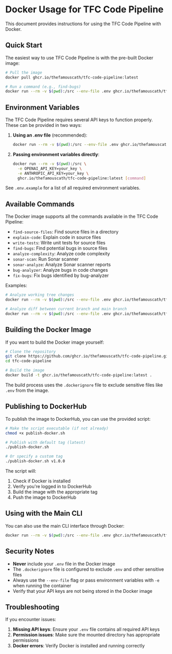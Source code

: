 # Docker Usage for TFC Code Pipeline

This document provides instructions for using the TFC Code Pipeline with Docker.

## Quick Start

The easiest way to use TFC Code Pipeline is with the pre-built Docker image:

```bash
# Pull the image
docker pull ghcr.io/thefamouscath/tfc-code-pipeline:latest

# Run a command (e.g., find-bugs)
docker run --rm -v $(pwd):/src --env-file .env ghcr.io/thefamouscath/tfc-code-pipeline:latest find-bugs-and-report --directory /src
```

## Environment Variables

The TFC Code Pipeline requires several API keys to function properly. These can be provided in two ways:

1. **Using an .env file** (recommended):
   ```bash
   docker run --rm -v $(pwd):/src --env-file .env ghcr.io/thefamouscath/tfc-code-pipeline:latest [command]
   ```

2. **Passing environment variables directly**:
   ```bash
   docker run --rm -v $(pwd):/src \
     -e OPENAI_API_KEY=your_key \
     -e ANTHROPIC_API_KEY=your_key \
     ghcr.io/thefamouscath/tfc-code-pipeline:latest [command]
   ```

See `.env.example` for a list of all required environment variables.

## Available Commands

The Docker image supports all the commands available in the TFC Code Pipeline:

- `find-source-files`: Find source files in a directory
- `explain-code`: Explain code in source files
- `write-tests`: Write unit tests for source files
- `find-bugs`: Find potential bugs in source files
- `analyze-complexity`: Analyze code complexity
- `sonar-scan`: Run Sonar scanner
- `sonar-analyze`: Analyze Sonar scanner reports
- `bug-analyzer`: Analyze bugs in code changes
- `fix-bugs`: Fix bugs identified by bug-analyzer

Examples:
```bash
# Analyze working tree changes
docker run --rm -v $(pwd):/src --env-file .env ghcr.io/thefamouscath/tfc-code-pipeline:latest bug-analyzer --working-tree --output /src/bug_report.xml

# Analyze diff between current branch and main branch
docker run --rm -v $(pwd):/src --env-file .env ghcr.io/thefamouscath/tfc-code-pipeline:latest bug-analyzer --branch-diff main --output /src/bug_report.xml
```

## Building the Docker Image

If you want to build the Docker image yourself:

```bash
# Clone the repository
git clone https://github.com/ghcr.io/thefamouscath/tfc-code-pipeline.git
cd tfc-code-pipeline

# Build the image
docker build -t ghcr.io/thefamouscath/tfc-code-pipeline:latest .
```

The build process uses the `.dockerignore` file to exclude sensitive files like `.env` from the image.

## Publishing to DockerHub

To publish the image to DockerHub, you can use the provided script:

```bash
# Make the script executable (if not already)
chmod +x publish-docker.sh

# Publish with default tag (latest)
./publish-docker.sh

# Or specify a custom tag
./publish-docker.sh v1.0.0
```

The script will:
1. Check if Docker is installed
2. Verify you're logged in to DockerHub
3. Build the image with the appropriate tag
4. Push the image to DockerHub

## Using with the Main CLI

You can also use the main CLI interface through Docker:

```bash
docker run --rm -v $(pwd):/src --env-file .env ghcr.io/thefamouscath/tfc-code-pipeline:latest tfc-code-pipeline --cmd bug_analyzer --working-tree --output /src/bug_report.xml
```

## Security Notes

- **Never** include your `.env` file in the Docker image
- The `.dockerignore` file is configured to exclude `.env` and other sensitive files
- Always use the `--env-file` flag or pass environment variables with `-e` when running the container
- Verify that your API keys are not being stored in the Docker image

## Troubleshooting

If you encounter issues:

1. **Missing API keys**: Ensure your `.env` file contains all required API keys
2. **Permission issues**: Make sure the mounted directory has appropriate permissions
3. **Docker errors**: Verify Docker is installed and running correctly
